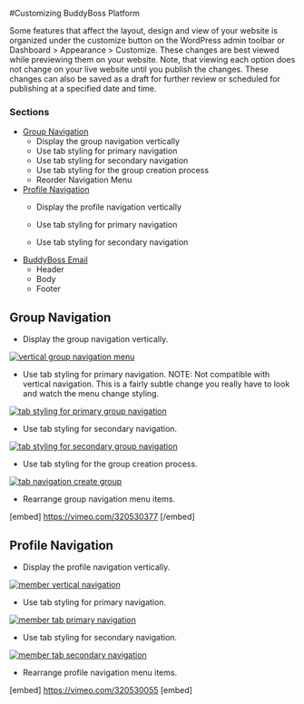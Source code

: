 #Customizing BuddyBoss Platform

Some features that affect the layout, design and view of your website is organized under the customize button on the WordPress admin toolbar or Dashboard > Appearance > Customize. These changes are best viewed while previewing them on your website. Note, that viewing each option does not change on your live website until you publish the changes. These changes can also be saved as a draft for further review or scheduled for publishing at a specified date and time.


### Sections<a name="sections"></a>
*   [](#general)[Group Navigation](#group-navigation)
    *   Display the group navigation vertically
    *   Use tab styling for primary navigation
    *   Use tab styling for secondary navigation
    *   Use tab styling for the group creation process
    *   Reorder Navigation Menu
*   [Profile Navigation](#profile-navigation)
    *   Display the profile navigation vertically  
        
    *   Use tab styling for primary navigation  
        
    *   Use tab styling for secondary navigation
*   [BuddyBoss Email](#buddyboss-emails)
    *   Header
    *   Body
    *   Footer

Group Navigation<a name="group-navigation"></a>
----------------

*   Display the group navigation vertically.

[![vertical group navigation menu](https://www.buddyboss.com/resources/wp-content/uploads/2019/01/customizergroupnav-719x1024.jpg)](https://www.buddyboss.com/resources/wp-content/uploads/2019/01/customizergroupnav.jpg)

*   Use tab styling for primary navigation. NOTE: Not compatible with vertical navigation. This is a fairly subtle change you really have to look and watch the menu change styling.

[![tab styling for primary group navigation](https://www.buddyboss.com/resources/wp-content/uploads/2019/01/customizergrouptabnav-1024x520.jpg)](https://www.buddyboss.com/resources/wp-content/uploads/2019/01/customizergrouptabnav.jpg)

*   Use tab styling for secondary navigation.

[![tab styling for secondary group navigation](https://www.buddyboss.com/resources/wp-content/uploads/2019/01/customizergrouptabsecnav-1024x496.jpg)](https://www.buddyboss.com/resources/wp-content/uploads/2019/01/customizergrouptabsecnav.jpg)

*   Use tab styling for the group creation process.

[![tab navigation create group](https://www.buddyboss.com/resources/wp-content/uploads/2019/02/customizercreategrouptabnav-1024x469.jpg)](https://www.buddyboss.com/resources/wp-content/uploads/2019/02/customizercreategrouptabnav.jpg)

*   Rearrange group navigation menu items.

[embed] https://vimeo.com/320530377 [/embed]

Profile Navigation<a name="profile-navigation"></a>
------------------

*   Display the profile navigation vertically.

[![member vertical navigation](https://www.buddyboss.com/resources/wp-content/uploads/2019/02/customizermembervertnav-1024x758.jpg)](https://www.buddyboss.com/resources/wp-content/uploads/2019/02/customizermembervertnav.jpg)

*   Use tab styling for primary navigation.

[![member tab primary navigation](https://www.buddyboss.com/resources/wp-content/uploads/2019/02/customizermembermaintabnav-1024x520.jpg)](https://www.buddyboss.com/resources/wp-content/uploads/2019/02/customizermembermaintabnav.jpg)

*   Use tab styling for secondary navigation.

[![member tab secondary navigation](https://www.buddyboss.com/resources/wp-content/uploads/2019/02/customizermembersectabnav-1024x520.jpg)](https://www.buddyboss.com/resources/wp-content/uploads/2019/02/customizermembersectabnav.jpg)

*   Rearrange profile navigation menu items.

[embed] https://vimeo.com/320530055 [embed]